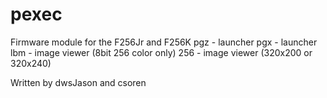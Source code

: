 # pexec
Firmware module for the F256Jr and F256K
pgz - launcher
pgx - launcher
lbm - image viewer (8bit 256 color only)
256 - image viewer (320x200 or 320x240)

Written by dwsJason and csoren


